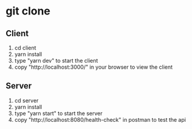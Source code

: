 # git clone
## Client
1. cd client
2. yarn install
3. type "yarn dev" to start the client
4. copy "http://localhost:3000/" in your browser to view the client

## Server
1. cd server
2. yarn install
3. type "yarn start" to start the server
4. copy "http://localhost:8080/health-check" in postman to test the api
   
